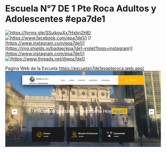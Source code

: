 # Escuela N°7 DE 1 Pte Roca Adultos y Adolescentes #epa7de1
[![https://forms.gle/SSujkguXx7Hxbn2H6)](https://img.shields.io/badge/epa7de1-violet?logo=googleforms)](https://forms.gle/SSujkguXx7Hxbn2H6)
[![https://www.facebook.com/epa7de1/)](https://img.shields.io/badge/epa7de1-blue?logo=facebook)](https://www.facebook.com/epa7de1/)
[![https://www.instagram.com/epa7de1/](https://img.shields.io/badge/epa7de1-violet?logo=instagram)](https://www.instagram.com/epa7de1/)
[![(https://www.threads.net/@epa7de1)](https://img.shields.io/badge/epa7de1-black?logo=thread)](https://www.threads.net/@epa7de1/)

Pagina Web de la Escuela https://escuelan7de1ayapteroca.web.app/
[![docs/PaginaWeb.jpg](docs/PaginaWeb.jpg)](https://escuelan7de1ayapteroca.web.app/)
